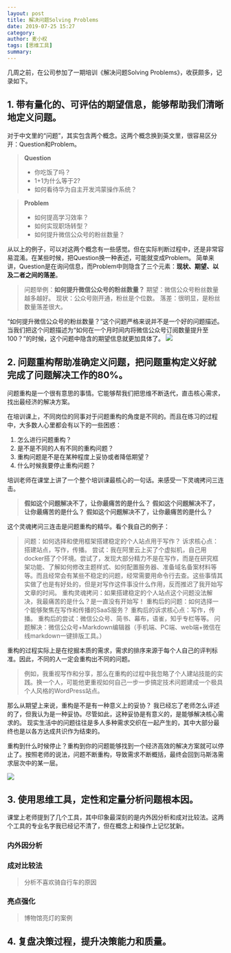```yaml
---
layout: post
title: 解决问题Solving Problems
date: 2019-07-25 15:27
category: 
author: 麦小权
tags: [思维工具]
summary: 
---
```


几周之前，在公司参加了一期培训《解决问题Solving Problems》，收获颇多，记录如下。

## 1. 带有量化的、可评估的期望信息，能够帮助我们清晰地定义问题。
对于中文里的“问题”，其实包含两个概念。这两个概念换到英文里，很容易区分开：Question和Problem。
> **Question**
> - 你吃饭了吗？
> - 1+1为什么等于2?
> - 如何看待华为自主开发鸿蒙操作系统？

> **Problem**
> - 如何提高学习效率？
> - 如何实现职场转型？
> - 如何提升微信公众号的粉丝数量？
<!-- more -->
从以上的例子，可以对这两个概念有一些感觉。但在实际判断过程中，还是非常容易混淆。在某些时候，把Question换一种表述，可能就变成Problem。
简单来讲，Question是在询问信息，而Problem中则隐含了三个元素：**现状、期望、以及二者之间的落差**。
>  问题举例：**如何提升微信公众号的粉丝数量？**
>  期望：微信公众号粉丝数量越多越好。
>  现状：公众号刚开通，粉丝是个位数。
>  落差：很明显，是粉丝数量落差很大。

“如何提升微信公众号的粉丝数量？”这个问题严格来说并不是一个好的问题描述。当我们把这个问题描述为“如何在一个月时间内将微信公众号订阅数量提升至100？”的时候，这个问题中隐含的期望信息就更加具体了。
![](15615099684558.jpg)

## 2. 问题重构帮助准确定义问题，把问题重构定义好就完成了问题解决工作的80%。

问题重构是一个很有意思的事情。它能够帮我们把思维不断迭代，直击核心需求，找出最经济的解决方案。

在培训课上，不同岗位的同事对于问题重构的角度是不同的。而且在练习的过程中，大多数人心里都会有以下的一些困惑：
1. 怎么进行问题重构？
2. 是不是不同的人有不同的重构问题？
3. 重构问题是不是在某种程度上妥协或者降低期望？
4. 什么时候我要停止重构问题？

培训老师在课堂上讲了一个整个培训课最核心的一句话。来感受一下灵魂拷问三连击。
> **假如这个问题解决不了，让你最痛苦的是什么？**
> **假如这个问题解决不了，让你最痛苦的是什么？**
> **假如这个问题解决不了，让你最痛苦的是什么？**

这个灵魂拷问三连击是问题重构的精华。看个我自己的例子：
>  问题：如何选择和使用框架搭建稳定的个人站点用于写作？
>  诉求核心点：搭建站点，写作，传播。
>  尝试：我在阿里云上买了个虚拟机，自己用docker搭了个环境。尝试了，发现大部分精力不是在写作，而是在研究框架功能、了解如何修改主题样式、如何配置服务器、准备域名备案材料等等。而且经常会有某些不稳定的问题，经常需要用命令行去查。这些事情其实做了也是有好处的，但是对写作这件事没什么作用，反而推迟了我开始写文章的时间。
>  重构灵魂拷问：如果搭建稳定的个人站点这个问题没法解决，我最痛苦的是什么？是一直没有开始写！
>  重构后的问题：如何选择一个能够聚焦在写作和传播的SaaS服务？
>  重构后的诉求核心点：写作，传播。
>  重构后的尝试：微信公众号、简书、幕布，语雀，知乎专栏等等。
>  问题解决：微信公众号+Markdown编辑器（手机端、PC端、web端+微信在线markdown一键排版工具。）

重构的过程实际上是在挖掘本质的需求，需求的排序来源于每个人自己的评判标准。因此，不同的人一定会重构出不同的问题。
> 例如，我重视写作和分享，那么在重构的过程中我忽略了个人建站技能的实践。换一个人，可能他更重视如何自己一步一步搞定技术问题建成一个极具个人风格的WordPress站点。

那么从期望上来说，重构是不是有一种意义上的妥协？
我已经忘了老师怎么评述的了，但我认为是一种妥协。尽管如此，这种妥协是有意义的，是能够解决核心需求的。
现实生活中的问题往往是多人多种需求交织在一起产生的，其中大部分最终也是以各方达成共识作为结束的。

重构到什么时候停止？重构到你的问题能够找到一个经济高效的解决方案就可以停止了。按照老师的说法，问题不断重构，导致需求不断概括，最终会回到马斯洛需求层次中的某一层。

![](15618180520995.jpg)

## 3. 使用思维工具，定性和定量分析问题根本因。
课堂上老师提到了几个工具，其中印象最深刻的是内外因分析和成对比较法。这两个工具的专业名字我已经记不清了，但在概念上和操作上记忆犹新。
###  内外因分析
###  成对比较法
> 分析不喜欢骑自行车的原因
###  亮点强化
> 博物馆亮灯的案例

## 4. 复盘决策过程，提升决策能力和质量。




